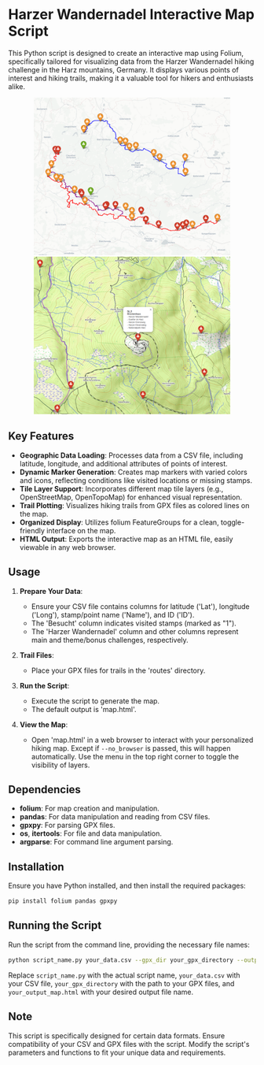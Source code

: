 # Harzer Wandernadel Interactive Map Script

This Python script is designed to create an interactive map using Folium, specifically tailored for visualizing data from the Harzer Wandernadel hiking challenge in the Harz mountains, Germany. It displays various points of interest and hiking trails, making it a valuable tool for hikers and enthusiasts alike.

<p float="left" align="middle">
  <img src="https://raw.githubusercontent.com/MueFab/HWN-Karte/main/img/map1.png" width="400" />
  <img src="https://raw.githubusercontent.com/MueFab/HWN-Karte/main/img/map2.png" width="400" /> 
</p>

## Key Features

- **Geographic Data Loading**: Processes data from a CSV file, including latitude, longitude, and additional attributes of points of interest.
- **Dynamic Marker Generation**: Creates map markers with varied colors and icons, reflecting conditions like visited locations or missing stamps.
- **Tile Layer Support**: Incorporates different map tile layers (e.g., OpenStreetMap, OpenTopoMap) for enhanced visual representation.
- **Trail Plotting**: Visualizes hiking trails from GPX files as colored lines on the map.
- **Organized Display**: Utilizes folium FeatureGroups for a clean, toggle-friendly interface on the map.
- **HTML Output**: Exports the interactive map as an HTML file, easily viewable in any web browser.

## Usage

1. **Prepare Your Data**:
   - Ensure your CSV file contains columns for latitude ('Lat'), longitude ('Long'), stamp/point name ('Name'), and ID ('ID').
   - The 'Besucht' column indicates visited stamps (marked as "1").
   - The 'Harzer Wandernadel' column and other columns represent main and theme/bonus challenges, respectively.

2. **Trail Files**:
   - Place your GPX files for trails in the 'routes' directory.

3. **Run the Script**:
   - Execute the script to generate the map.
   - The default output is 'map.html'.

4. **View the Map**:
   - Open 'map.html' in a web browser to interact with your personalized hiking map. Except if `--no_browser` is passed, this will happen automatically. Use the menu in the top right corner to toggle the visibility of layers. 

## Dependencies

- **folium**: For map creation and manipulation.
- **pandas**: For data manipulation and reading from CSV files.
- **gpxpy**: For parsing GPX files.
- **os**, **itertools**: For file and data manipulation.
- **argparse**: For command line argument parsing.

## Installation

Ensure you have Python installed, and then install the required packages:

```bash
pip install folium pandas gpxpy
```

## Running the Script

Run the script from the command line, providing the necessary file names:

```bash
python script_name.py your_data.csv --gpx_dir your_gpx_directory --output your_output_map.html
```

Replace `script_name.py` with the actual script name, `your_data.csv` with your CSV file, `your_gpx_directory` with the path to your GPX files, and `your_output_map.html` with your desired output file name.

## Note

This script is specifically designed for certain data formats. Ensure compatibility of your CSV and GPX files with the script. Modify the script's parameters and functions to fit your unique data and requirements.
